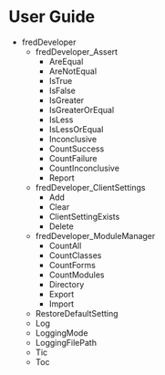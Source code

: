 # User Guide

- fredDeveloper
  - fredDeveloper_Assert
    - AreEqual
    - AreNotEqual
    - IsTrue
    - IsFalse
    - IsGreater
    - IsGreaterOrEqual
    - IsLess
    - IsLessOrEqual
    - Inconclusive
    - CountSuccess
    - CountFailure
    - CountInconclusive
    - Report
  - fredDeveloper_ClientSettings
    - Add
    - Clear
    - ClientSettingExists
    - Delete
  - fredDeveloper_ModuleManager
    - CountAll
    - CountClasses
    - CountForms
    - CountModules
    - Directory
    - Export
    - Import
  - RestoreDefaultSetting
  - Log
  - LoggingMode
  - LoggingFilePath
  - Tic
  - Toc
